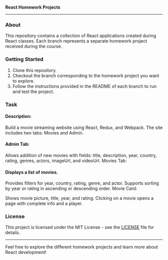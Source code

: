 **React Homework Projects**

---

### About
This repository contains a collection of React applications created during React classes. Each branch represents a separate homework project received during the course.

### Getting Started
1. Clone this repository.
2. Checkout the branch corresponding to the homework project you want to explore.
3. Follow the instructions provided in the README of each branch to run and test the project.


### Task
#### Description:
Build a movie streaming website using React, Redux, and Webpack. The site includes two tabs: Movies and Admin.

#### Admin Tab:
Allows addition of new movies with fields: title, description, year, country, rating, genres, actors, imageUrl, and videoUrl.
Movies Tab:

#### Displays a list of movies.
Provides filters for year, country, rating, genre, and actor.
Supports sorting by year or rating in ascending or descending order.
Movie Card:

Shows movie picture, title, year, and rating.
Clicking on a movie opens a page with complete info and a player.


### License
This project is licensed under the MIT License - see the [LICENSE](LICENSE) file for details.

---

Feel free to explore the different homework projects and learn more about React development!
